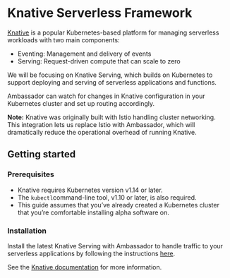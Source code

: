 # Knative Serverless Framework

[Knative](https://knative.dev/) is a popular Kubernetes-based platform for managing serverless workloads with two main components:

- Eventing: Management and delivery of events
- Serving: Request-driven compute that can scale to zero

We will be focusing on Knative Serving, which builds on Kubernetes to support deploying and serving of serverless applications and functions.

Ambassador can watch for changes in Knative configuration in your Kubernetes cluster and set up routing accordingly.

**Note:** Knative was originally built with Istio handling cluster networking. This integration lets us replace Istio with  Ambassador, which will dramatically reduce the operational overhead of running Knative.

## Getting started

### Prerequisites

- Knative requires Kubernetes version v1.14 or later.
- The `kubectl`command-line tool, v1.10 or later, is also required. 
- This guide assumes that you’ve already created a Kubernetes cluster that you’re comfortable installing alpha software on.

### Installation

Install the latest Knative Serving with Ambassador to handle traffic to your serverless applications by following the instructions [here](https://knative.dev/docs/admin/install/knative-with-operators/).

See the [Knative documentation](https://knative.dev/docs/) for more information.
